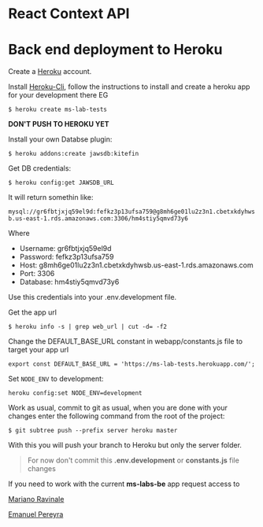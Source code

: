 # React Context API

# Back end deployment to Heroku
Create a [Heroku](https://www.heroku.com) account.

Install [Heroku-Cli](https://devcenter.heroku.com/articles/heroku-cli#download-and-install), follow the instructions to install and create a heroku app for your development there
EG

`$ heroku create ms-lab-tests`


**DON'T PUSH TO HEROKU YET**

Install your own Databse plugin:

`$ heroku addons:create jawsdb:kitefin`

Get DB credentials:

`$ heroku config:get JAWSDB_URL`

It will return somethin like:

`mysql://gr6fbtjxjq59el9d:fefkz3p13ufsa759@g8mh6ge01lu2z3n1.cbetxkdyhwsb.us-east-1.rds.amazonaws.com:3306/hm4stiy5qmvd73y6`

Where 

- Username: gr6fbtjxjq59el9d
- Password: fefkz3p13ufsa759
- Host: g8mh6ge01lu2z3n1.cbetxkdyhwsb.us-east-1.rds.amazonaws.com
- Port: 3306
- Database: hm4stiy5qmvd73y6

Use this credentials into your .env.development file.

Get the app url

`$ heroku info -s | grep web_url | cut -d= -f2`

Change the DEFAULT_BASE_URL constant in webapp/constants.js file to target your app url

`export const DEFAULT_BASE_URL = 'https://ms-lab-tests.herokuapp.com/';`

Set `NODE_ENV` to development:

`heroku config:set NODE_ENV=development`

Work as usual, commit to git as usual, when you are done with your changes enter the following command from the root of the project:

`$ git subtree push --prefix server heroku master`

With this you will push your branch to Heroku but only the server folder. 

>For now don't commit this **.env.development** or **constants.js** file changes

If you need to work with the current **ms-labs-be** app request access to

[Mariano Ravinale](mailto:mravinale@makingsense.com)

[Emanuel Pereyra](mailto:epereyra@makingsense.com)
